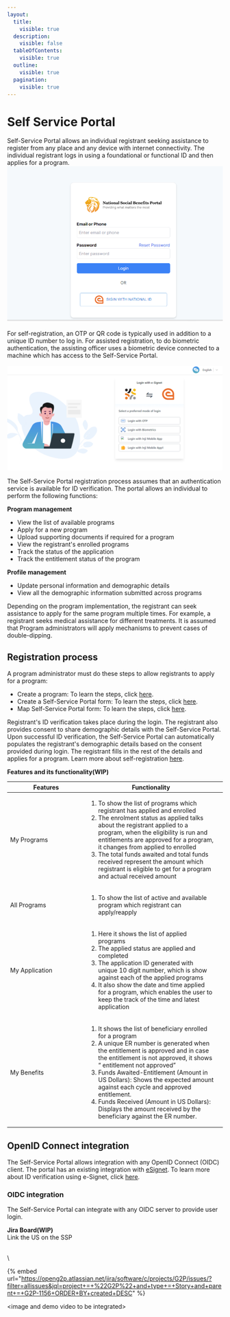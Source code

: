 ```yaml
---
layout:
  title:
    visible: true
  description:
    visible: false
  tableOfContents:
    visible: true
  outline:
    visible: true
  pagination:
    visible: true
---
```


# Self Service Portal

Self-Service Portal allows an individual registrant seeking assistance to register from any place and any device with internet connectivity. The individual registrant logs in using a foundational or functional ID and then applies for a program. \
![](<../../.gitbook/assets/image (1).png>)\
\
For self-registration, an OTP or QR code is typically used in addition to a unique ID number to log in. For assisted registration, to do biometric authentication, the assisting officer uses a biometric device connected to a machine which has access to the Self-Service Portal.\
\
![](<../../.gitbook/assets/image (2).png>)

The Self-Service Portal registration process assumes that an authentication service is available for ID verification. The portal allows an individual to perform the following functions:

**Program management**

* View the list of available programs
* Apply for a new program
* Upload supporting documents if required for a program
* View the registrant's enrolled programs
* Track the status of the application
* Track the entitlement status of the program

**Profile management**

* Update personal information and demographic details
* View all the demographic information submitted across programs

Depending on the program implementation, the registrant can seek assistance to apply for the same program multiple times. For example, a registrant seeks medical assistance for different treatments. It is assumed that Program administrators will apply mechanisms to prevent cases of double-dipping.

## Registration process

A program administrator must do these steps to allow registrants to apply for a program:

* Create a program: To learn the steps, click [here](program-management/user-guides/create-a-program.md).
* Create a Self-Service Portal form: To learn the steps, click [here](../user-guides/eligibility-and-program-enrollment/website/create-portal-form.md).
* Map Self-Service Portal form: To learn the steps, click [here](program-management/user-guides/map-self-service-portal-form.md).

Registrant's ID verification takes place during the login. The registrant also provides consent to share demographic details with the Self-Service Portal. Upon successful ID verification, the Self-Service Portal can automatically populates the registrant's demographic details based on the consent provided during login. The registrant fills in the rest of the details and applies for a program. Learn more about self-registration [here](../user-guides/registration/self-register-online.md).



**Features and its functionality(WIP)**

<table><thead><tr><th width="168">Features</th><th>Functionality</th><th data-hidden></th></tr></thead><tbody><tr><td>My Programs</td><td><ol><li>To show the list of programs which registrant has applied and enrolled</li><li>The enrolment status as applied talks about  the registrant applied to a program, when the eligibility is run and entitlements are approved for a program, it changes from applied to enrolled</li><li>The total funds awaited and total funds received represent the amount which registrant is eligible to get for a program and actual received amount</li></ol></td><td></td></tr><tr><td>All Programs</td><td><ol><li>To show the list of active and available program which registrant can apply/reapply </li></ol></td><td></td></tr><tr><td>My Application</td><td><ol><li>Here it shows the list of  applied programs</li><li>The applied status are applied and completed</li><li>The application ID generated with unique 10 digit number, which is show against each of the applied programs</li><li>It also show the date and time applied for a program, which enables the user to keep the track of the time and latest application</li></ol></td><td></td></tr><tr><td>My Benefits</td><td><ol><li>It shows the list of beneficiary enrolled for a program</li><li>A unique ER number is generated when the entitlement is approved and in case the entitlement is not approved, it shows “ entitlement not approved”</li><li>Funds Awaited-Entitlement (Amount in US Dollars): Shows the expected amount against each cycle and approved entitlement.</li><li>Funds Received (Amount in US Dollars): Displays the amount received by the beneficiary against the ER number.</li></ol></td><td></td></tr></tbody></table>

##

## OpenID Connect integration

The Self-Service Portal allows integration with any OpenID Connect (OIDC) client. The portal has an existing integration with [eSignet](https://docs.esignet.io/). To learn more about ID verification using e-Signet, click [here](broken-reference).

### OIDC integration

The Self-Service Portal can integrate with any OIDC server to provide user login.



**Jira Board(WIP)**\
Link the US on the SSP

\
\


{% embed url="https://openg2p.atlassian.net/jira/software/c/projects/G2P/issues/?filter=allissues&jql=project+=+%22G2P%22+and+type+=+Story+and+parent+=+G2P-1156+ORDER+BY+created+DESC" %}

\<image and demo video to be integrated>
